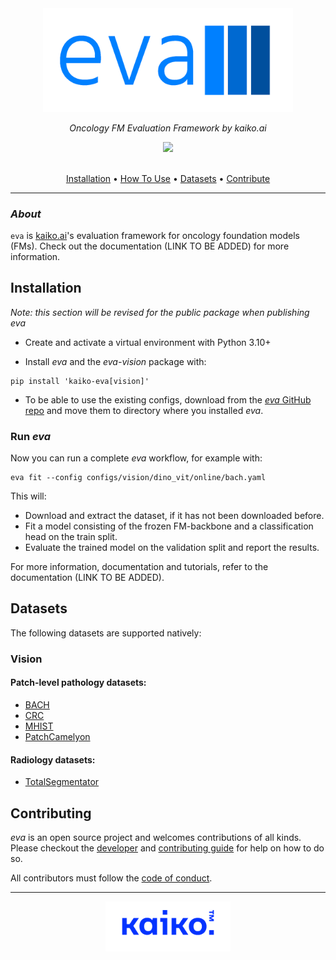 <div align="center">

<img src="./docs/images/eva-logo.png" width="400">

<br />

_Oncology FM Evaluation Framework by kaiko.ai_


<a href="https://www.apache.org/licenses/LICENSE-2.0">
  <img src="https://img.shields.io/badge/License-Apache%202.0-blue?style=flat-square" />
</a>

<br />
<br />

<p align="center">
  <a href="#installation">Installation</a> •
  <a href="#how-to-use">How To Use</a> •
  <a href="#datasets">Datasets</a> •
  <a href="#contributing">Contribute</a>
</p>

</div>

---

### _About_

`eva` is [kaiko.ai](https://kaiko.ai/)'s evaluation framework for oncology foundation models (FMs). Check out the documentation (LINK TO BE ADDED) for more information.


## Installation

*Note: this section will be revised for the public package when publishing eva*

- Create and activate a virtual environment with Python 3.10+

- Install *eva* and the *eva-vision* package with:

```
pip install 'kaiko-eva[vision]'
```

- To be able to use the existing configs, download from the [*eva* GitHub repo](https://github.com/kaiko-ai/eva/tree/main) and move them to directory where you installed *eva*. 

### Run *eva*

Now you can run a complete *eva* workflow, for example with:
```
eva fit --config configs/vision/dino_vit/online/bach.yaml 
```
This will:

 - Download and extract the dataset, if it has not been downloaded before.
 - Fit a model consisting of the frozen FM-backbone and a classification head on the train split.
 - Evaluate the trained model on the validation split and report the results.

For more information, documentation and tutorials, refer to the documentation (LINK TO BE ADDED).

## Datasets

The following datasets are supported natively:

### Vision

#### Patch-level pathology datasets:
  - [BACH](./docs/datasets/bach.md)
  - [CRC](./docs/datasets/crc.md)
  - [MHIST](./docs/datasets/mhist.md)
  - [PatchCamelyon](./docs/datasets/patch_camelyon.md)

#### Radiology datasets:
  - [TotalSegmentator](./docs/datasets/total_segmentator.md)

## Contributing

_eva_ is an open source project and welcomes contributions of all kinds. Please checkout the [developer](./docs/DEVELOPER_GUIDE.md) and [contributing guide](./docs/CONTRIBUTING.md) for help on how to do so.

All contributors must follow the [code of conduct](./docs/CODE_OF_CONDUCT.md).

---
<div align="center">
  <img src="./docs/images/kaiko-logo.png" width="200">
</div>
